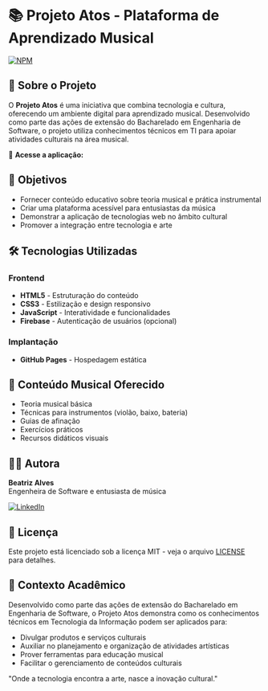 # 📚 Projeto Atos - Plataforma de Aprendizado Musical

[![NPM](https://img.shields.io/npm/l/react)](https://github.com/bea3853/Projeto-Atos/blob/master/LICENSE)

## 🌟 Sobre o Projeto

O **Projeto Atos** é uma iniciativa que combina tecnologia e cultura, oferecendo um ambiente digital para aprendizado musical. Desenvolvido como parte das ações de extensão do Bacharelado em Engenharia de Software, o projeto utiliza conhecimentos técnicos em TI para apoiar atividades culturais na área musical.

🔗 **Acesse a aplicação:** 

## 🎯 Objetivos

- Fornecer conteúdo educativo sobre teoria musical e prática instrumental
- Criar uma plataforma acessível para entusiastas da música
- Demonstrar a aplicação de tecnologias web no âmbito cultural
- Promover a integração entre tecnologia e arte

## 🛠 Tecnologias Utilizadas

### Frontend
- **HTML5** - Estruturação do conteúdo
- **CSS3** - Estilização e design responsivo
- **JavaScript** - Interatividade e funcionalidades
- **Firebase** - Autenticação de usuários (opcional)

### Implantação
- **GitHub Pages** - Hospedagem estática

## 🎼 Conteúdo Musical Oferecido
- Teoria musical básica
- Técnicas para instrumentos (violão, baixo, bateria)
- Guias de afinação
- Exercícios práticos
- Recursos didáticos visuais

## 👩‍💻 Autora

**Beatriz Alves**  
Engenheira de Software e entusiasta de música

[![LinkedIn](https://img.shields.io/badge/LinkedIn-0077B5?style=for-the-badge&logo=linkedin&logoColor=white)](https://www.linkedin.com/in/beatriz2071/)

## 📄 Licença

Este projeto está licenciado sob a licença MIT - veja o arquivo [LICENSE](https://github.com/bea3853/Projeto-Atos/blob/master/LICENSE) para detalhes.

## 🌱 Contexto Acadêmico

Desenvolvido como parte das ações de extensão do Bacharelado em Engenharia de Software, o Projeto Atos demonstra como os conhecimentos técnicos em Tecnologia da Informação podem ser aplicados para:
- Divulgar produtos e serviços culturais
- Auxiliar no planejamento e organização de atividades artísticas
- Prover ferramentas para educação musical
- Facilitar o gerenciamento de conteúdos culturais

"Onde a tecnologia encontra a arte, nasce a inovação cultural."